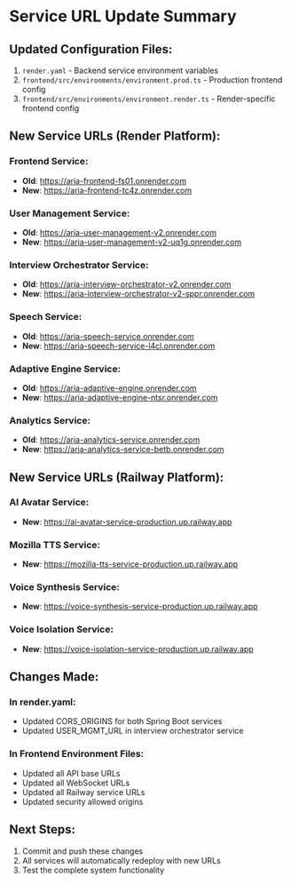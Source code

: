 # Service URL Update Summary

## Updated Configuration Files:
1. `render.yaml` - Backend service environment variables
2. `frontend/src/environments/environment.prod.ts` - Production frontend config
3. `frontend/src/environments/environment.render.ts` - Render-specific frontend config

## New Service URLs (Render Platform):

### Frontend Service:
- **Old**: https://aria-frontend-fs01.onrender.com
- **New**: https://aria-frontend-tc4z.onrender.com

### User Management Service:
- **Old**: https://aria-user-management-v2.onrender.com  
- **New**: https://aria-user-management-v2-uq1g.onrender.com

### Interview Orchestrator Service:
- **Old**: https://aria-interview-orchestrator-v2.onrender.com
- **New**: https://aria-interview-orchestrator-v2-sppr.onrender.com

### Speech Service:
- **Old**: https://aria-speech-service.onrender.com
- **New**: https://aria-speech-service-l4cl.onrender.com

### Adaptive Engine Service:
- **Old**: https://aria-adaptive-engine.onrender.com
- **New**: https://aria-adaptive-engine-ntsr.onrender.com

### Analytics Service:
- **Old**: https://aria-analytics-service.onrender.com
- **New**: https://aria-analytics-service-betb.onrender.com

## New Service URLs (Railway Platform):

### AI Avatar Service:
- **New**: https://ai-avatar-service-production.up.railway.app

### Mozilla TTS Service:
- **New**: https://mozilla-tts-service-production.up.railway.app

### Voice Synthesis Service:
- **New**: https://voice-synthesis-service-production.up.railway.app

### Voice Isolation Service:
- **New**: https://voice-isolation-service-production.up.railway.app

## Changes Made:

### In render.yaml:
- Updated CORS_ORIGINS for both Spring Boot services
- Updated USER_MGMT_URL in interview orchestrator service

### In Frontend Environment Files:
- Updated all API base URLs
- Updated all WebSocket URLs  
- Updated all Railway service URLs
- Updated security allowed origins

## Next Steps:
1. Commit and push these changes
2. All services will automatically redeploy with new URLs
3. Test the complete system functionality
